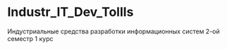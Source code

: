 # Industr_IT_Dev_Tollls
Индустриальные средства разработки информационных систем 2-ой семестр 1 курс

